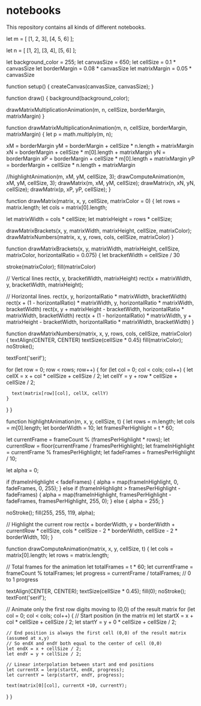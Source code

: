 # notebooks
This repository contains all kinds of different notebooks.

let m = [
  [1, 2, 3],
  [4, 5, 6]
];

let n = [
  [1, 2],
  [3, 4],
  [5, 6]
];

let background_color = 255;
let canvasSize = 650;
let cellSize = 0.1 * canvasSize
let borderMargin = 0.08 * canvasSize
let matrixMargin = 0.05 * canvasSize

function setup() {
  createCanvas(canvasSize, canvasSize);
}

function draw() {
  background(background_color);
  
  drawMatrixMultiplicationAnimation(m, n, cellSize, borderMargin, matrixMargin)
}

function drawMatrixMultiplicationAnimation(m, n, cellSize, borderMargin, matrixMargin) {
  let p = math.multiply(m, n);
  
  xM = borderMargin
  yM = borderMargin + cellSize * n.length + matrixMargin
  xN = borderMargin + cellSize * m[0].length + matrixMargin
  yN = borderMargin
  xP = borderMargin + cellSize * m[0].length + matrixMargin
  yP = borderMargin + cellSize * n.length + matrixMargin
  
  //highlightAnimation(m, xM, yM, cellSize, 3);
  drawComputeAnimation(m, xM, yM, cellSize, 3);
  drawMatrix(m, xM, yM, cellSize);
  drawMatrix(n, xN, yN, cellSize);
  drawMatrix(p, xP, yP, cellSize);
}

function drawMatrix(matrix, x, y, cellSize, matrixColor = 0) {
  let rows = matrix.length;
  let cols = matrix[0].length;
  
  let matrixWidth = cols * cellSize;
  let matrixHeight = rows * cellSize;
  
  drawMatrixBrackets(x, y, matrixWidth, matrixHeight, cellSize, matrixColor);
  drawMatrixNumbers(matrix, x, y, rows, cols, cellSize, matrixColor)
}

function drawMatrixBrackets(x, y, matrixWidth, matrixHeight, cellSize, matrixColor, horizontalRatio = 0.075) {
  let bracketWidth = cellSize / 30
  
  stroke(matrixColor);
  fill(matrixColor)
  
  // Vertical lines
  rect(x, y, bracketWidth, matrixHeight)
  rect(x + matrixWidth, y, bracketWidth, matrixHeight);
  
  // Horizontal lines.
  rect(x, y, horizontalRatio * matrixWidth, bracketWidth)
  rect(x + (1 - horizontalRatio) * matrixWidth, y, horizontalRatio * matrixWidth, bracketWidth)
  rect(x, y + matrixHeight - bracketWidth, horizontalRatio * matrixWidth, bracketWidth)
  rect(x + (1 - horizontalRatio) * matrixWidth, y + matrixHeight - bracketWidth, horizontalRatio * matrixWidth, bracketWidth)
}

function drawMatrixNumbers(matrix, x, y, rows, cols, cellSize, matrixColor) {
  textAlign(CENTER, CENTER)
  textSize(cellSize * 0.45)
  fill(matrixColor);
  noStroke();
  
  textFont('serif');
  
  for (let row = 0; row < rows; row++) {
    for (let col = 0; col < cols; col++) {
      let cellX = x + col * cellSize + cellSize / 2;
      let cellY = y + row * cellSize + cellSize / 2;
      
      text(matrix[row][col], cellX, cellY)
    }
  }
}



function highlightAnimation(m, x, y, cellSize, t) {
  let rows = m.length;
  let cols = m[0].length;
  let borderWidth = 10;
  let framesPerHighlight = t * 60;
  
  let currentFrame = frameCount % (framesPerHighlight * rows);
  let currentRow = floor(currentFrame / framesPerHighlight);
  let frameInHighlight = currentFrame % framesPerHighlight;
  let fadeFrames = framesPerHighlight / 10;
  
  let alpha = 0;
  
  if (frameInHighlight < fadeFrames) {
    alpha = map(frameInHighlight, 0, fadeFrames, 0, 255);
  } else if (frameInHighlight > framesPerHighlight - fadeFrames) {
    alpha = map(frameInHighlight, framesPerHighlight - fadeFrames, framesPerHighlight, 255, 0);
  } else {
    alpha = 255;
  }
  
  noStroke();
  fill(255, 255, 119, alpha);
  
  // Highlight the current row
  rect(x + borderWidth, y + borderWidth + currentRow * cellSize, cols * cellSize - 2 * borderWidth, cellSize - 2 * borderWidth, 10);
}

function drawComputeAnimation(matrix, x, y, cellSize, t) {
  let cols = matrix[0].length;
  let rows = matrix.length;
  
  // Total frames for the animation
  let totalFrames = t * 60;
  let currentFrame = frameCount % totalFrames;
  let progress = currentFrame / totalFrames;  // 0 to 1 progress
  
  textAlign(CENTER, CENTER);
  textSize(cellSize * 0.45);
  fill(0);
  noStroke();
  textFont('serif');
  
  // Animate only the first row digits moving to (0,0) of the result matrix
  for (let col = 0; col < cols; col++) {
    // Start position (in the matrix m)
    let startX = x + col * cellSize + cellSize / 2;
    let startY = y + 0 * cellSize + cellSize / 2;
    
    // End position is always the first cell (0,0) of the result matrix (assumed at x,y)
    // So endX and endY both equal to the center of cell (0,0)
    let endX = x + cellSize / 2;
    let endY = y + cellSize / 2;
    
    // Linear interpolation between start and end positions
    let currentX = lerp(startX, endX, progress);
    let currentY = lerp(startY, endY, progress);
    
    text(matrix[0][col], currentX +10, currentY);
  }
}
